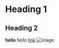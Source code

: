 # Heading 1
## Heading 2
**hello**  *hello* [link](https://borna1103.github.io/cse15L-labs/)
![image](https://th.bing.com/th/id/OIP.Atla9ObOAjRREQQOPTBgrgHaGJ?pid=ImgDet&rs=1)


